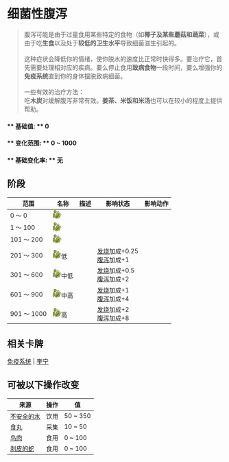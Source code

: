 # 细菌性腹泻  
> 腹泻可能是由于过量食用某些特定的食物（如<b>椰子及某些蘑菇和蔬菜</b>），或由于吃<b>生食</b>以及处于<b>较低的卫生水平</b>导致细菌滋生引起的。<br><br>这种症状会降低你的情绪，使你脱水的速度比正常时快得多。要治疗它，首先需要处理相对应的疾病。要么停止食用<b>致病食物</b>一段时间，要么增强你的<b>免疫系统</b>直到你的身体摆脱致病细菌。<br><br>一些有效的治疗方法：<br>吃<b>木炭</b>对缓解腹泻非常有效。<b>姜茶、米饭和米汤</b>也可以在较小的程度上提供帮助。<br>  
  
#### ** 基础值: ** 0   
#### ** 变化范围: ** 0 ~ 1000  
#### ** 基础变化率: ** 无   
## 阶段  
范围  |  名称  |  描述  |  影响状态  |  影响动作  
----  |  ----  |  ----  |  ----  |  ----  
0 ～ 0  |  <img decoding="async" src="Sprite/Bacteria.png" href="a.md" style="max-width:20px;max-height:20px;">  |    |    |    
1 ～ 100  |  <img decoding="async" src="Sprite/Bacteria.png" href="a.md" style="max-width:20px;max-height:20px;">  |    |    |    
101 ～ 200  |  <img decoding="async" src="Sprite/Bacteria.png" href="a.md" style="max-width:20px;max-height:20px;">  |    |    |    
201 ～ 300  |  <img decoding="async" src="Sprite/Bacteria.png" href="a.md" style="max-width:20px;max-height:20px;">低  |    |  [发烧](Fever.md)加成+0.25<br>[腹泻](Diarrhoea.md)加成+1  |    
301 ～ 600  |  <img decoding="async" src="Sprite/Bacteria.png" href="a.md" style="max-width:20px;max-height:20px;">中低  |    |  [发烧](Fever.md)加成+0.5<br>[腹泻](Diarrhoea.md)加成+2  |    
601 ～ 900  |  <img decoding="async" src="Sprite/Bacteria.png" href="a.md" style="max-width:20px;max-height:20px;">中高  |    |  [发烧](Fever.md)加成+1<br>[腹泻](Diarrhoea.md)加成+4  |    
901 ～ 1000  |  <img decoding="async" src="Sprite/Bacteria.png" href="a.md" style="max-width:20px;max-height:20px;">高  |    |  [发烧](Fever.md)加成+2<br>[腹泻](Diarrhoea.md)加成+8  |    
## 相关卡牌  
[免疫系统](ImmuneSystem.md)  |  [奎宁](Quinine.md)  
## 可被以下操作改变  
来源  |  操作  |  值  
----  |  ----  |  ----  
[不安全的水](LQ_WaterUnsafe.md)  |  饮用  |  50 ~ 350  
[食丸](GastricPellet.md)  |  采集  |  10 ~ 50  
[鸟肉](BirdMeat.md)  |  食用  |  0 ~ 100  
[剥皮的蛇](SnakeSkinned.md)  |  食用  |  0 ~ 100  


<script>document.title="细菌性腹泻 - 卡牌生存百科 Card Survival Wiki";</script>